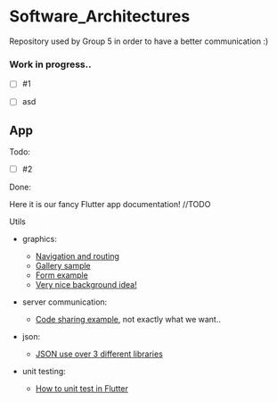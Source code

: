 # Software_Architectures

Repository used by Group 5 in order to have a better communication :)

### Work in progress..
- [ ] #1
- [ ] asd


## App

Todo:
- [ ] #2

Done:

Here it is our fancy Flutter app documentation!
//TODO

Utils
- graphics:
  - [Navigation and routing](https://flutter.github.io/samples/navigation_and_routing.html)
  - [Gallery sample](https://flutter.github.io/samples/gallery.html)
  - [Form example](https://flutter.github.io/samples/form_app.html)
  - [Very nice background idea!](https://flutter.github.io/samples/particle_background.html)

- server communication:
  - [Code sharing example](https://flutter.github.io/samples/code_sharing.html), not exactly what we want..

- json:
  - [JSON use over 3 different libraries](https://flutter.github.io/samples/jsonexample.html)

- unit testing:
  - [How to unit test in Flutter](https://docs.flutter.dev/cookbook/testing/unit/introduction)
